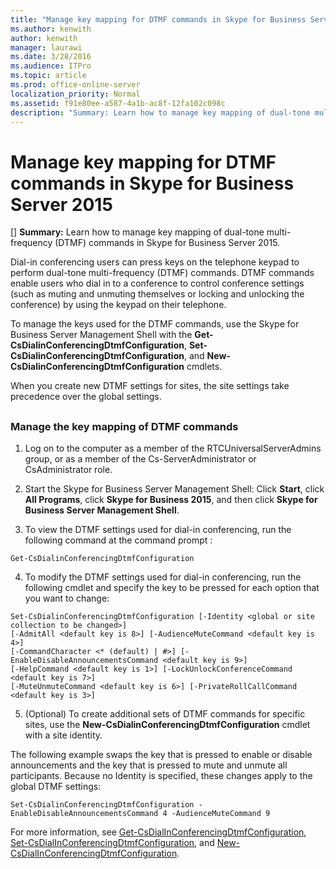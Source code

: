 ```yaml
---
title: "Manage key mapping for DTMF commands in Skype for Business Server 2015"
ms.author: kenwith
author: kenwith
manager: laurawi
ms.date: 3/28/2016
ms.audience: ITPro
ms.topic: article
ms.prod: office-online-server
localization_priority: Normal
ms.assetid: f91e80ee-a587-4a1b-ac8f-12fa102c098c
description: "Summary: Learn how to manage key mapping of dual-tone multi-frequency (DTMF) commands in Skype for Business Server 2015."
---
```


# Manage key mapping for DTMF commands in Skype for Business Server 2015
[]
 **Summary:** Learn how to manage key mapping of dual-tone multi-frequency (DTMF) commands in Skype for Business Server 2015.
  
Dial-in conferencing users can press keys on the telephone keypad to perform dual-tone multi-frequency (DTMF) commands. DTMF commands enable users who dial in to a conference to control conference settings (such as muting and unmuting themselves or locking and unlocking the conference) by using the keypad on their telephone. 
  
To manage the keys used for the DTMF commands, use the Skype for Business Server Management Shell with the **Get-CsDialinConferencingDtmfConfiguration**, **Set-CsDialinConferencingDtmfConfiguration**, and **New-CsDialinConferencingDtmfConfiguration** cmdlets.
  
When you create new DTMF settings for sites, the site settings take precedence over the global settings. 
  
## 

### Manage the key mapping of DTMF commands

1. Log on to the computer as a member of the RTCUniversalServerAdmins group, or as a member of the Cs-ServerAdministrator or CsAdministrator role.
    
2. Start the Skype for Business Server Management Shell: Click **Start**, click **All Programs**, click **Skype for Business 2015**, and then click **Skype for Business Server Management Shell**.
    
3. To view the DTMF settings used for dial-in conferencing, run the following command at the command prompt :
    
  ```
  Get-CsDialinConferencingDtmfConfiguration
  ```

4. To modify the DTMF settings used for dial-in conferencing, run the following cmdlet and specify the key to be pressed for each option that you want to change:
    
  ```
  Set-CsDialinConferencingDtmfConfiguration [-Identity <global or site collection to be changed>]
[-AdmitAll <default key is 8>] [-AudienceMuteCommand <default key is 4>]
[-CommandCharacter <* (default) | #>] [-EnableDisableAnnouncementsCommand <default key is 9>]
[-HelpCommand <default key is 1>] [-LockUnlockConferenceCommand <default key is 7>]
[-MuteUnmuteCommand <default key is 6>] [-PrivateRollCallCommand <default key is 3>]
  ```

5. (Optional) To create additional sets of DTMF commands for specific sites, use the **New-CsDialinConferencingDtmfConfiguration** cmdlet with a site identity.
    
The following example swaps the key that is pressed to enable or disable announcements and the key that is pressed to mute and unmute all participants. Because no Identity is specified, these changes apply to the global DTMF settings:
  
```
Set-CsDialinConferencingDtmfConfiguration -EnableDisableAnnouncementsCommand 4 -AudienceMuteCommand 9
```

For more information, see [Get-CsDialInConferencingDtmfConfiguration](../../manage/management-shell/get-csdialinconferencingdtmfconfiguration.md), [Set-CsDialInConferencingDtmfConfiguration](../../manage/management-shell/set-csdialinconferencingdtmfconfiguration.md), and [New-CsDialInConferencingDtmfConfiguration](../../manage/management-shell/new-csdialinconferencingdtmfconfiguration.md).
  

